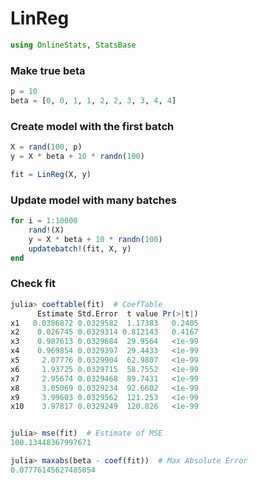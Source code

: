 
# LinReg


````julia
using OnlineStats, StatsBase
````





### Make true beta
````julia
p = 10
beta = [0, 0, 1, 1, 2, 2, 3, 3, 4, 4]
````





### Create model with the first batch
````julia
X = rand(100, p)
y = X * beta + 10 * randn(100)

fit = LinReg(X, y)
````





### Update model with many batches
````julia
for i = 1:10000
    rand!(X)
    y = X * beta + 10 * randn(100)
    updatebatch!(fit, X, y)
end
````





### Check fit
````julia
julia> coeftable(fit)  # CoefTable
      Estimate Std.Error  t value Pr(>|t|)
x1   0.0386872 0.0329582  1.17383   0.2405
x2    0.026745 0.0329314 0.812143   0.4167
x3    0.987613 0.0329684  29.9564   <1e-99
x4    0.969854 0.0329397  29.4433   <1e-99
x5     2.07776 0.0329904  62.9807   <1e-99
x6     1.93725 0.0329715  58.7552   <1e-99
x7     2.95674 0.0329468  89.7431   <1e-99
x8     3.05069 0.0329234  92.6602   <1e-99
x9     3.99603 0.0329562  121.253   <1e-99
x10    3.97817 0.0329249  120.826   <1e-99


julia> mse(fit)  # Estimate of MSE
100.13448367997671

julia> maxabs(beta - coef(fit))  # Max Absolute Error
0.07776145627485054

````




